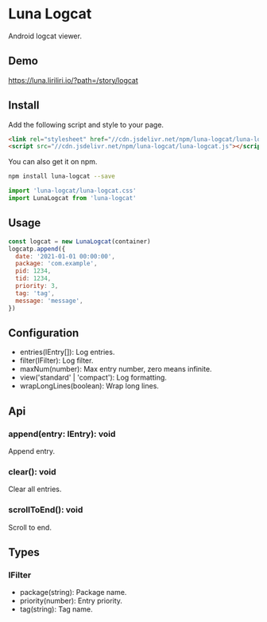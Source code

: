 # Luna Logcat

Android logcat viewer.

## Demo

https://luna.liriliri.io/?path=/story/logcat

## Install

Add the following script and style to your page.

```html
<link rel="stylesheet" href="//cdn.jsdelivr.net/npm/luna-logcat/luna-logcat.css" />
<script src="//cdn.jsdelivr.net/npm/luna-logcat/luna-logcat.js"></script>
```

You can also get it on npm.

```bash
npm install luna-logcat --save
```

```javascript
import 'luna-logcat/luna-logcat.css'
import LunaLogcat from 'luna-logcat'
```

## Usage

```javascript
const logcat = new LunaLogcat(container)
logcatp.append({
  date: '2021-01-01 00:00:00',
  package: 'com.example',
  pid: 1234,
  tid: 1234,
  priority: 3,
  tag: 'tag',
  message: 'message',
})
```

## Configuration

* entries(IEntry[]): Log entries.
* filter(IFilter): Log filter.
* maxNum(number): Max entry number, zero means infinite.
* view('standard' | 'compact'): Log formatting.
* wrapLongLines(boolean): Wrap long lines.

## Api

### append(entry: IEntry): void

Append entry.

### clear(): void

Clear all entries.

### scrollToEnd(): void

Scroll to end.

## Types

### IFilter

* package(string): Package name.
* priority(number): Entry priority.
* tag(string): Tag name.
